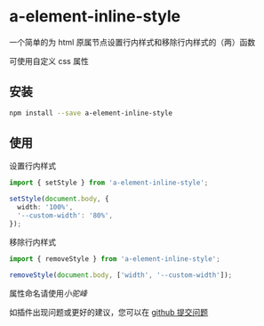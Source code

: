# a-element-inline-style

一个简单的为 html 原属节点设置行内样式和移除行内样式的（两）函数

可使用自定义 css 属性

## 安装

```sh
npm install --save a-element-inline-style
```

## 使用

设置行内样式

```ts
import { setStyle } from 'a-element-inline-style';

setStyle(document.body, {
  width: '100%',
  '--custom-width': '80%',
});
```

移除行内样式

```ts
import { removeStyle } from 'a-element-inline-style';

removeStyle(document.body, ['width', '--custom-width']);
```

属性命名请使用*小驼峰*

如插件出现问题或更好的建议，您可以在 [github 提交问题](https://github.com/earthnutDev/a-element-inline-style/issues/new)
